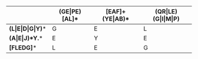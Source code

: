 | | (GE\|PE)[AL]* | [EAF]+(YE\|AB)* | (QR\|LE)(G\|I\|M\|P) |
| ------------- | ------------- | ------------- | ------------- |
| **(L\|E\|D\|G\|Y)*** | G | E | L |
| **(A\|E\|J)\*Y.*** | E  | Y | E |
| **[FLEDG]*** | L | E | G |